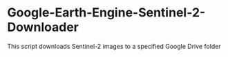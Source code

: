 # Google-Earth-Engine-Sentinel-2-Downloader
This script downloads Sentinel-2 images to a specified Google Drive folder
